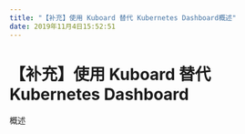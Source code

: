 ```yaml
---
title: "【补充】使用 Kuboard 替代 Kubernetes Dashboard概述"
date: 2019年11月4日15:52:51
---
```

# 【补充】使用 Kuboard 替代 Kubernetes Dashboard
概述
